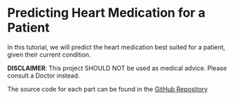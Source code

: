 # Predicting Heart Medication for a Patient

In this tutorial, we will predict the heart medication best suited for a patient, given their current condition. 

**DISCLAIMER**: This project SHOULD NOT be used as medical advice. Please consult a Doctor instead.

The source code for each part can be found in the [GitHub Repository](https://github.com/MLMadeSimple/Python-Machine-Learning-Tutorials/)
